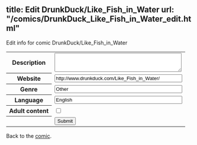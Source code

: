 title: Edit DrunkDuck/Like_Fish_in_Water
url: "/comics/DrunkDuck_Like_Fish_in_Water_edit.html"
---
Edit info for comic DrunkDuck/Like_Fish_in_Water

<form name="comic" action="http://gaepostmail.appspot.com/comic/" method="post">
<table class="comicinfo">
<tr>
<th>Description</th><td><textarea name="description" cols="40" rows="3"></textarea></td>
</tr>
<tr>
<th>Website</th><td><input type="text" name="url" value="http://www.drunkduck.com/Like_Fish_in_Water/" size="40"/></td>
</tr>
<tr>
<th>Genre</th><td><input type="text" name="genre" value="Other" size="40"/></td>
</tr>
<tr>
<th>Language</th><td><input type="text" name="language" value="English" size="40"/></td>
</tr>
<tr>
<th>Adult content</th><td><input type="checkbox" name="adult" value="adult" /></td>
</tr>
<tr>
<th></th><td>
<input type="hidden" name="comic" value="DrunkDuck_Like_Fish_in_Water" />
<input type="submit" name="submit" value="Submit" />
</td>
</tr>
</table>
</form>

Back to the [comic](DrunkDuck_Like_Fish_in_Water.html).
